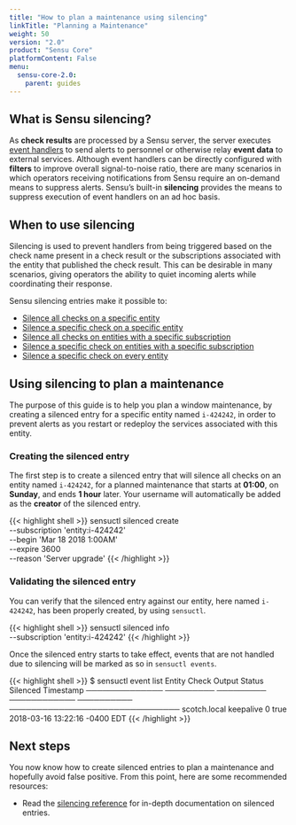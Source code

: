 ```yaml
---
title: "How to plan a maintenance using silencing"
linkTitle: "Planning a Maintenance"
weight: 50
version: "2.0"
product: "Sensu Core"
platformContent: False
menu: 
  sensu-core-2.0:
    parent: guides
---
```


## What is Sensu silencing?

As **check results** are processed by a Sensu server, the server executes [event
handlers][1] to send alerts to personnel or otherwise relay **event data** to
external services. Although event handlers can be directly configured with
**filters** to improve overall signal-to-noise ratio, there are many scenarios
in which operators receiving notifications from Sensu require an on-demand means
to suppress alerts. Sensu’s built-in **silencing** provides the means to
suppress execution of event handlers on an ad hoc basis.

## When to use silencing 

Silencing is used to prevent handlers from being triggered based on the check
name present in a check result or the subscriptions associated with the entity
that published the check result. This can be desirable in many scenarios, giving
operators the ability to quiet incoming alerts while coordinating their
response.

Sensu silencing entries make it possible to:

* [Silence all checks on a specific entity][2]
* [Silence a specific check on a specific entity][3]
* [Silence all checks on entities with a specific subscription][4]
* [Silence a specific check on entities with a specific subscription][5]
* [Silence a specific check on every entity][6]

## Using silencing to plan a maintenance

The purpose of this guide is to help you plan a window maintenance, by creating
a silenced entry for a specific entity named `i-424242`, in order to prevent
alerts as you restart or redeploy the services associated with this entity.

### Creating the silenced entry

The first step is to create a silenced entry that will silence all checks on an
entity named `i-424242`, for a planned maintenance that starts at **01:00**, on
**Sunday**, and ends **1 hour** later. Your username will automatically be added
as the **creator** of the silenced entry.

{{< highlight shell >}}
sensuctl silenced create \
--subscription 'entity:i-424242' \
--begin 'Mar 18 2018 1:00AM' \
--expire 3600 \
--reason 'Server upgrade'
{{< /highlight >}}

### Validating the silenced entry

You can verify that the silenced entry against our entity, here named `i-424242`, has been properly created, by using `sensuctl`.

{{< highlight shell >}}
sensuctl silenced info \
--subscription 'entity:i-424242'
{{< /highlight >}}

Once the silenced entry starts to take effect, events that are not handled due to silencing will be marked as so in `sensuctl events`.

{{< highlight shell >}}
$ sensuctl event list
     Entity         Check        Output    Status         Silenced     Timestamp
 ────────────── ───────── ───────── ──────────── ────────── ───────────────────────────────
  scotch.local      keepalive               0              true         2018-03-16 13:22:16 -0400 EDT
{{< /highlight >}}

## Next steps

You now know how to create silenced entries to plan a maintenance and hopefully
avoid false positive. From this point, here are some recommended resources:

* Read the [silencing reference][7] for in-depth documentation on silenced entries.

[1]: #
[2]: ../../reference/silencing/#silence-all-checks-on-a-specific-entity
[3]: ../../reference/silencing/#silence-a-specific-check-on-a-specific-entity
[4]: ../../reference/silencing/#silence-all-checks-on-entities-with-a-specific-subscription
[5]: ../../reference/silencing/#silence-a-specific-check-on-entities-with-a-specific-subscription
[6]: ../../reference/silencing/#silence-a-specific-check-on-every-entity
[7]: ../../reference/silencing/